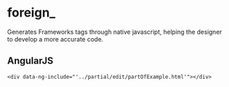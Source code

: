 # foreign_
Generates Frameworks tags through native javascript, helping the designer to develop a more accurate code.

## AngularJS
```
<div data-ng-include="'../partial/edit/partOfExample.html'"></div>
```
